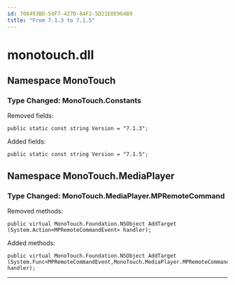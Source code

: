 ```yaml
---
id: 708493BD-54F7-427D-84F2-5D21E0E964B9
title: "From 7.1.3 to 7.1.5"
---
```


# monotouch.dll

## Namespace MonoTouch

### Type Changed: MonoTouch.Constants

Removed fields:

```
public static const string Version = "7.1.3";
```

Added fields:

```
public static const string Version = "7.1.5";
```

## Namespace MonoTouch.MediaPlayer

### Type Changed: MonoTouch.MediaPlayer.MPRemoteCommand

Removed methods:

```
public virtual MonoTouch.Foundation.NSObject AddTarget (System.Action<MPRemoteCommandEvent> handler);
```

Added methods:

```
public virtual MonoTouch.Foundation.NSObject AddTarget (System.Func<MPRemoteCommandEvent,MonoTouch.MediaPlayer.MPRemoteCommandHandlerStatus> handler);
```

   


 <hr>
